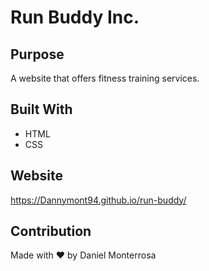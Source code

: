 # Run Buddy Inc.

## Purpose
A website that offers fitness training services.

## Built With
* HTML
* CSS

## Website
https://Dannymont94.github.io/run-buddy/

## Contribution
Made with ❤️ by Daniel Monterrosa

